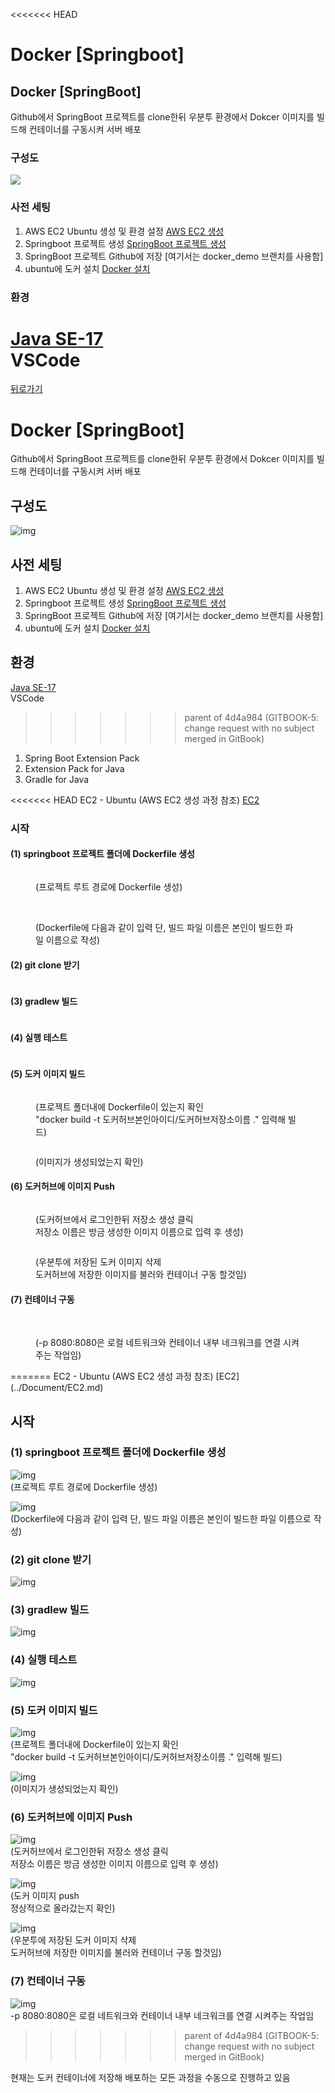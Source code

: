 <<<<<<< HEAD
# Docker \[Springboot]

## Docker \[SpringBoot]

Github에서 SpringBoot 프로젝트를 clone한뒤 우분투 환경에서 Dokcer 이미지를 빌드해 컨테이너를 구동시켜 서버 배포

### 구성도

![](../Img/dokcer\[springboot].png)

### 사전 세팅

1. AWS EC2 Ubuntu 생성 및 환경 설정 [AWS EC2 생성](EC2.md)
2. Springboot 프로젝트 생성 [SpringBoot 프로젝트 생성](<Local \[SpringBoot].md>)
3. SpringBoot 프로젝트 Github에 저장 \[여기서는 docker\_demo 브랜치를 사용함]
4. ubuntu에 도커 설치 [Docker 설치](Docker.md)

### 환경

[Java SE-17](https://www.oracle.com/java/technologies/javase/jdk17-archive-downloads.html)\
VSCode
=======
[뒤로가기](../../README.md)<br>

# Docker [SpringBoot]

Github에서 SpringBoot 프로젝트를 clone한뒤
우분투 환경에서 Dokcer 이미지를 빌드해 컨테이너를 구동시켜 서버 배포<br>

## 구성도

![img](../Img/dokcer%5Bspringboot%5D.png)

## 사전 세팅

1. AWS EC2 Ubuntu 생성 및 환경 설정 [AWS EC2 생성](../Document/EC2.md)
2. Springboot 프로젝트 생성 [SpringBoot 프로젝트 생성](../Document/Local%20%5BSpringBoot%5D.md)
3. SpringBoot 프로젝트 Github에 저장 [여기서는 docker_demo 브랜치를 사용함]
4. ubuntu에 도커 설치 [Docker 설치](../Document/Docker.md)

## 환경

[Java SE-17](https://www.oracle.com/java/technologies/javase/jdk17-archive-downloads.html)<br>
VSCode<br>
>>>>>>> parent of 4d4a984 (GITBOOK-5: change request with no subject merged in GitBook)

1. Spring Boot Extension Pack
2. Extension Pack for Java
3. Gradle for Java

<<<<<<< HEAD
EC2 - Ubuntu (AWS EC2 생성 과정 참조) [EC2](EC2.md)

### 시작

#### (1) springboot 프로젝트 폴더에 Dockerfile 생성

<figure><img src="../Img/dockerdemo1.png" alt=""><figcaption><p>(프로젝트 루트 경로에 Dockerfile 생성)</p></figcaption></figure>

<figure><img src="../Img/dockerdemo2.png" alt=""><figcaption><p><br>(Dockerfile에 다음과 같이 입력 단, 빌드 파일 이름은 본인이 빌드한 파일 이름으로 작성)</p></figcaption></figure>

#### (2) git clone 받기

<figure><img src="../Img/dockerdemo3.png" alt=""><figcaption></figcaption></figure>

#### (3) gradlew 빌드

<figure><img src="../Img/dockerdemo4.png" alt=""><figcaption></figcaption></figure>

#### (4) 실행 테스트

<figure><img src="../Img/dockerdemo5.png" alt=""><figcaption></figcaption></figure>

#### (5) 도커 이미지 빌드

<figure><img src="../Img/dockerdemo6.png" alt=""><figcaption><p>(프로젝트 폴더내에 Dockerfile이 있는지 확인<br>"docker build -t 도커허브본인아이디/도커허브저장소이름 ." 입력해 빌드)</p></figcaption></figure>

<figure><img src="../Img/dockerdemo7.png" alt=""><figcaption><p>(이미지가 생성되었는지 확인)</p></figcaption></figure>

#### (6) 도커허브에 이미지 Push

<figure><img src="../Img/dockerdemo8.png" alt=""><figcaption><p>(도커허브에서 로그인한뒤 저장소 생성 클릭<br>저장소 이름은 방금 생성한 이미지 이름으로 입력 후 생성)</p></figcaption></figure>

<figure><img src="../Img/dockerdemo10.png" alt=""><figcaption><p>(우분투에 저장된 도커 이미지 삭제<br>도커허브에 저장한 이미지를 불러와 컨테이너 구동 할것임)</p></figcaption></figure>

#### (7) 컨테이너 구동

<figure><img src="../Img/dockerdemo11.png" alt=""><figcaption><p><br>(-p 8080:8080은 로컬 네트워크와 컨테이너 내부 네크워크를 연결 시켜주는 작업임)</p></figcaption></figure>
=======
EC2 - Ubuntu (AWS EC2 생성 과정 참조) [EC2](../Document/EC2.md)

## 시작

### (1) springboot 프로젝트 폴더에 Dockerfile 생성

![img](../Img/dockerdemo1.png)<br>
(프로젝트 루트 경로에 Dockerfile 생성)<br>

![img](../Img/dockerdemo2.png)<br>
(Dockerfile에 다음과 같이 입력 단, 빌드 파일 이름은 본인이 빌드한 파일 이름으로 작성)<br>

### (2) git clone 받기

![img](../Img/dockerdemo3.png)<br>

### (3) gradlew 빌드

![img](../Img/dockerdemo4.png)<br>

### (4) 실행 테스트

![img](../Img/dockerdemo5.png)<br>

### (5) 도커 이미지 빌드

![img](../Img/dockerdemo6.png)<br>
(프로젝트 폴더내에 Dockerfile이 있는지 확인<br>
"docker build -t 도커허브본인아이디/도커허브저장소이름 ."
입력해 빌드)<br>

![img](../Img/dockerdemo7.png)<br>
(이미지가 생성되었는지 확인)<br>

### (6) 도커허브에 이미지 Push

![img](../Img/dockerdemo8.png)<br>
(도커허브에서 로그인한뒤 저장소 생성 클릭 <br>
저장소 이름은 방금 생성한 이미지 이름으로 입력 후 생성)<br>

![img](../Img/dockerdemo9.png)<br>
(도커 이미지 push <br>
정상적으로 올라갔는지 확인)<br>

![img](../Img/dockerdemo10.png)<br>
(우분투에 저장된 도커 이미지 삭제<br>
도커허브에 저장한 이미지를 불러와 컨테이너 구동 할것임)<br>

### (7) 컨테이너 구동

![img](../Img/dockerdemo11.png)<br>
-p 8080:8080은 로컬 네트워크와 컨테이너 내부 네크워크를 연결 시켜주는 작업임<br>
>>>>>>> parent of 4d4a984 (GITBOOK-5: change request with no subject merged in GitBook)

현재는 도커 컨테이너에 저장해 배포하는 모든 과정을 수동으로 진행하고 있음
